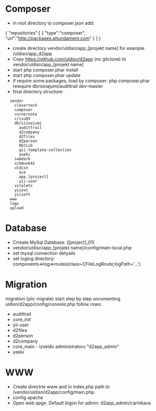 Composer
===========
* in root directory to composer.json add:

{
    "repositories":[
        {
            "type":"composer",
            "url":"http://packages.phundament.com"
        }
	]
}
 

* create directory vendor/uldisn/app_[projekt name] for example /uldisn/app_d2app
* Copy https://github.com/uldisn/d2app (no gitclone) to vendor/uldisn/app_[projekt name]
* start php composer.phar install
* start php composer.phar update
* if require some packages, load by composer: php composer.phar rewquire dbrisinajumi/audittrail dev-master 
* final directory structure:
```
  vendor
    clevertech
    composer
    cornernote
    crisu83
    dbrisinajumi
      audittrail
      d2company
      d2files
      d2person
      DbrLib
      gii-template-collection
      yeeki
    samdark
    schmunk42
    uldisn
      ace
      app_[project]
      yii-user
    vitalets
    yiiext
    yiisoft
  www
  logs
  upload
```
Database
========
* Crreate MySql Database. ([project]_01) 
* vendor/uldisn/app_[projekt name]/config/main-local.php
 * set mysql connection detyails
 * set loging directory: components=>log=>routes(class=CFileLogRoute;logPath='...')

Migration
=========
migration (yiic migrate) start step by step uncomenting uldisn/d2app/config/console.php follow rows:

* audittrail
* core_init
* yii-user
* d2files
* d2person
* d2company
* core_main - izveido administratoru "d2app_admin"
* yeeki

WWW
===
* Create directrie www and in index.php path to /vendor/uldisn/d2app/config/main.php.
* config apache
* Open web apge. Default logon for admin: d2app_admin/carnikava




